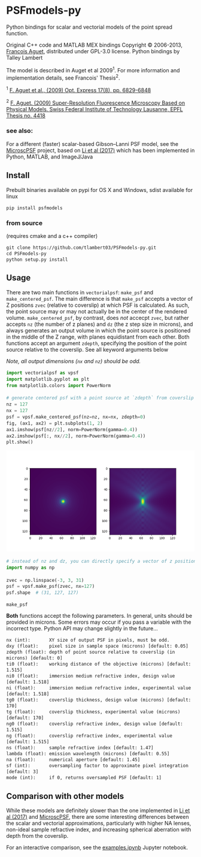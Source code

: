 # PSFmodels-py

Python bindings for scalar and vectorial models of the point spread function.

Original C++ code and MATLAB MEX bindings Copyright &copy; 2006-2013, [Francois Aguet](http://www.francoisaguet.net/software.html), distributed under GPL-3.0 license.
Python bindings by Talley Lambert

The model is described in Auget et al 2009<sup>1</sup>. For more information and implementation details, see Francois' Thesis<sup>2</sup>.

<sup>1</sup> [F. Aguet et al., (2009) Opt. Express 17(8), pp. 6829-6848](https://doi.org/10.1364/OE.17.006829)

<sup>2</sup> [F. Aguet. (2009) Super-Resolution Fluorescence Microscopy Based on Physical Models. Swiss Federal Institute of Technology Lausanne, EPFL Thesis no. 4418](http://bigwww.epfl.ch/publications/aguet0903.html)

### see also:

For a different (faster) scalar-based Gibson–Lanni PSF model, see the [MicroscPSF](https://github.com/MicroscPSF) project, based on [Li et al (2017)](https://doi.org/10.1364/JOSAA.34.001029) which has been implemented in Python, MATLAB, and ImageJ/Java

## Install
Prebuilt binaries available on pypi for OS X and Windows, sdist available for linux

```
pip install psfmodels
```

### from source

(requires cmake and a c++ compiler)

```
git clone https://github.com/tlambert03/PSFmodels-py.git
cd PSFmodels-py
python setup.py install
```

## Usage

There are two main functions in `vectorialpsf`: `make_psf` and `make_centered_psf`. The main difference is that `make_psf` accepts a vector of Z positions `zvec` (relative to coverslip) at which PSF is calculated.  As such, the point source may or may not actually be in the center of the rendered volume. `make_centered_psf`, by contrast, does *not* accecpt `zvec`, but rather accepts `nz` (the number of z planes) and `dz` (the z step size in microns), and always generates an output volume in which the point source is positioned in the middle of the Z range, with planes equidistant from each other.  Both functions accept an argument `zdepth`, specifying the position of the point source relative to the coverslip.  See all keyword arguments below


_Note, all output dimensions (`nx` and `nz`) should be odd._

```python
import vectorialpsf as vpsf
import matplotlib.pyplot as plt
from matplotlib.colors import PowerNorm

# generate centered psf with a point source at `zdepth` from coverslip
nz = 127
nx = 127
psf = vpsf.make_centered_psf(nz=nz, nx=nx, zdepth=0)
fig, (ax1, ax2) = plt.subplots(1, 2)
ax1.imshow(psf[nz//2], norm=PowerNorm(gamma=0.4))
ax2.imshow(psf[:, nx//2], norm=PowerNorm(gamma=0.4))
plt.show()
```

![Image of PSF](fig.png)


```python
# instead of nz and dz, you can directly specify a vector of z positions
import numpy as np

zvec = np.linspace(-3, 3, 31)
psf = vpsf.make_psf(zvec, nx=127)
psf.shape  # (31, 127, 127)
```

`make_psf`

**Both** functions accept the following parameters. In general, units should be provided in microns. Some errors may occur if you pass a variable with the incorrect type.  Python API may change slightly in the future...

```
nx (int):       XY size of output PSF in pixels, must be odd.
dxy (float):    pixel size in sample space (microns) [default: 0.05]
zdepth (float): depth of point source relative to coverslip (in microns) [default: 0]
ti0 (float):    working distance of the objective (microns) [default: 1.515]
ni0 (float):    immersion medium refractive index, design value [default: 1.518]
ni (float):     immersion medium refractive index, experimental value [default: 1.518]
tg0 (float):    coverslip thickness, design value (microns) [default: 170]
tg (float):     coverslip thickness, experimental value (microns) [default: 170]
ng0 (float):    coverslip refractive index, design value [default: 1.515]
ng (float):     coverslip refractive index, experimental value [default: 1.515]
ns (float):     sample refractive index [default: 1.47]
lambda (float): emission wavelength (microns) [default: 0.55]
na (float):     numerical aperture [default: 1.45]
sf (int):       oversampling factor to approximate pixel integration [default: 3]
mode (int):     if 0, returns oversampled PSF [default: 1]
```

## Comparison with other models

While these models are definitely slower than the one implemented in [Li et al (2017)](https://doi.org/10.1364/JOSAA.34.001029) and [MicroscPSF](https://github.com/MicroscPSF), there are some interesting differences between the scalar and vectorial approximations, particularly with higher NA lenses, non-ideal sample refractive index, and increasing spherical aberration with depth from the coverslip.  

For an interactive comparison, see the [examples.ipynb](examples.ipynb) Jupyter notebook.